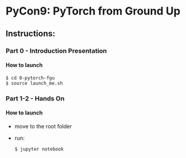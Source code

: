 # PyCon9: PyTorch from Ground Up

## Instructions:

### Part 0 - Introduction Presentation

#### How to launch

	$ cd 0-pytorch-fgu
	$ source launch_me.sh

### Part 1-2 - Hands On

#### How to launch

- move to the root folder
- run:
	
	  $ jupyter notebook
